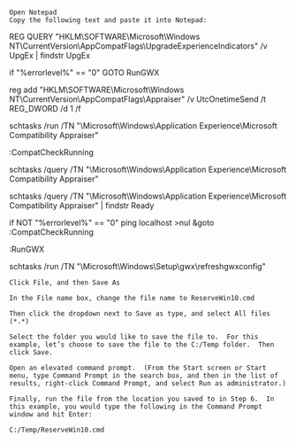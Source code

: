 #
    Open Notepad
    Copy the following text and paste it into Notepad:

REG QUERY "HKLM\SOFTWARE\Microsoft\Windows NT\CurrentVersion\AppCompatFlags\UpgradeExperienceIndicators" /v UpgEx | findstr UpgEx

if "%errorlevel%" == "0" GOTO RunGWX

reg add "HKLM\SOFTWARE\Microsoft\Windows NT\CurrentVersion\AppCompatFlags\Appraiser" /v UtcOnetimeSend /t REG_DWORD /d 1 /f

schtasks /run /TN "\Microsoft\Windows\Application Experience\Microsoft Compatibility Appraiser"

:CompatCheckRunning

schtasks /query /TN "\Microsoft\Windows\Application Experience\Microsoft Compatibility Appraiser"

schtasks /query /TN "\Microsoft\Windows\Application Experience\Microsoft Compatibility Appraiser" | findstr Ready

if NOT "%errorlevel%" == "0" ping localhost >nul &goto :CompatCheckRunning

:RunGWX

schtasks /run /TN "\Microsoft\Windows\Setup\gwx\refreshgwxconfig"


    Click File, and then Save As

    In the File name box, change the file name to ReserveWin10.cmd

    Then click the dropdown next to Save as type, and select All files (*.*)

    Select the folder you would like to save the file to.  For this example, let’s choose to save the file to the C:/Temp folder.  Then click Save. 

    Open an elevated command prompt.  (From the Start screen or Start menu, type Command Prompt in the search box, and then in the list of results, right-click Command Prompt, and select Run as administrator.)

    Finally, run the file from the location you saved to in Step 6.  In this example, you would type the following in the Command Prompt window and hit Enter:

    C:/Temp/ReserveWin10.cmd
